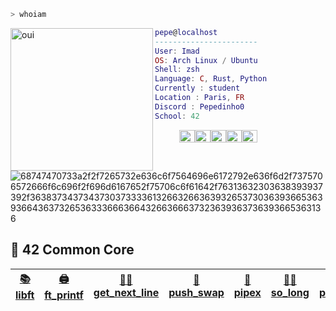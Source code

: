 ```zsh
> whoiam
```

<img align="left" alt="oui" src="https://img.freepik.com/premium-photo/iridescent-fluid-texture-background_125540-5994.jpg" width="228" height="228" />
<!-- ![cropped_wall](https://img.freepik.com/premium-photo/iridescent-fluid-texture-background_125540-5994.jpg) -->

```lua
pepe@localhost
-----------------------
User: Imad
OS: Arch Linux / Ubuntu
Shell: zsh
Language: C, Rust, Python
Currently : student
Location : Paris, FR
Discord : Pepedinho0
School: 42
```

<p align="left">
  &nbsp; &nbsp; &nbsp; &nbsp; &nbsp;
<img alt="oui", src="https://www.colorhexa.com/0597f2.png" width="25" height="20" /><img alt="oui", src="https://www.colorhexa.com/05aff2.png" width="25" height="20" /><img alt="oui", src="https://www.colorhexa.com/d69ccf.png" width="25" height="20" /><img alt="oui", src="https://www.colorhexa.com/e25abc.png" width="25" height="20" /><img alt="oui", src="https://www.colorhexa.com/f2bf5e.png" width="25" height="20" />
</p>


![68747470733a2f2f7265732e636c6f7564696e6172792e636f6d2f7375706572666f6c696f2f696d6167652f75706c6f61642f76313632303638393937392f363837343734373037333361326632663639326537303639366536393664363732653633366636643266366637323639363736393665363136](https://images-wixmp-ed30a86b8c4ca887773594c2.wixmp.com/f/2daddf3c-add4-4a2b-880d-064be6821c92/dglksej-3ed5f398-b5c8-4d98-b908-43438b2964f2.gif?token=eyJ0eXAiOiJKV1QiLCJhbGciOiJIUzI1NiJ9.eyJzdWIiOiJ1cm46YXBwOjdlMGQxODg5ODIyNjQzNzNhNWYwZDQxNWVhMGQyNmUwIiwiaXNzIjoidXJuOmFwcDo3ZTBkMTg4OTgyMjY0MzczYTVmMGQ0MTVlYTBkMjZlMCIsIm9iaiI6W1t7InBhdGgiOiJcL2ZcLzJkYWRkZjNjLWFkZDQtNGEyYi04ODBkLTA2NGJlNjgyMWM5MlwvZGdsa3Nlai0zZWQ1ZjM5OC1iNWM4LTRkOTgtYjkwOC00MzQzOGIyOTY0ZjIuZ2lmIn1dXSwiYXVkIjpbInVybjpzZXJ2aWNlOmZpbGUuZG93bmxvYWQiXX0.bxIHtLdJMge5rLi2vf8I4OD6fJr5XSKJXUHbofhWDT8)


## 🗻 42 Common Core

<td>

| [📚 libft](https://github.com/pepedinho/Libft)  | [🖨️ ft_printf](https://github.com/pepedinho/printf_OK) | [👨‍🔧 get_next_line](https://github.com/pepedinho/get_next_line) | [🧮 push_swap](https://github.com/pepedinho/push_swap) | [🔀 pipex](https://github.com/pepedinho/pipex)  | [🧝‍♂️ so_long](https://github.com/pepedinho/so_long.git) | [👴 philosopher](https://github.com/pepedinho/philosopher.git) |
|--|--|--|--|--|--|--|

</td>
